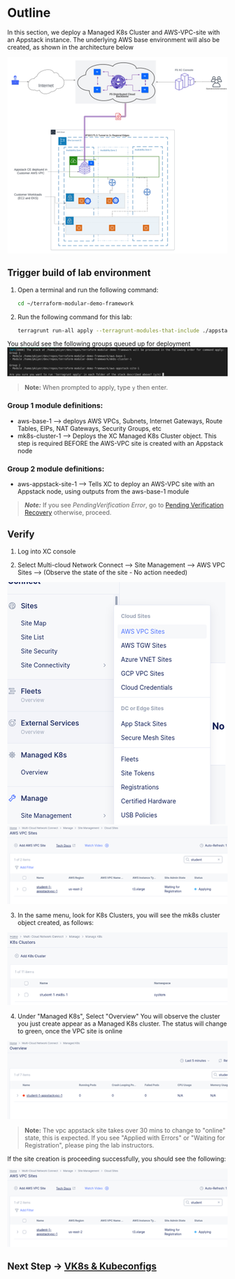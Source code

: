 # Outline

In this section, we deploy a Managed K8s Cluster and AWS-VPC-site with an Appstack instance. The underlying AWS base environment will also be created, as shown in the architecture below

![](./images/Environmental-Diagram.png)


## Trigger build of lab environment

1. Open a terminal and run the following command:

    ```bash
    cd ~/terraform-modular-demo-framework
    ```

1. Run the following command for this lab:

    ```bash
    terragrunt run-all apply --terragrunt-modules-that-include ./appstack.hcl 
    ```
You should see the following groups queued up for deployment
![](./images/appstack-group-final.png)

> **Note:** When prompted to apply, type `y` then enter.

### Group 1 module definitions:  

- aws-base-1 --> deploys AWS VPCs, Subnets, Internet Gateways, Route Tables, EIPs, NAT Gateways, Security Groups, etc  
- mk8s-cluster-1 --> Deploys the XC Managed K8s Cluster object. This step is required BEFORE the AWS-VPC site is created with an Appstack node

### Group 2 module definitions:  

- aws-appstack-site-1 --> Tells XC to deploy an AWS-VPC site with an Appstack node, using outputs from the aws-base-1 module

> ***Note:*** If you see *PendingVerification Error*, go to [Pending Verification Recovery](Pend-ver.md) otherwise, proceed. 

## Verify

1. Log into XC console

2. Select Multi-cloud Network Connect --> Site Management --> AWS VPC Sites --> (Observe the state of the site - No action needed)

![](./images/view-vpc-site.png)
![](./images/site-mgmt-waiting.png)

3. In the same menu, look for K8s Clusters, you will see the mk8s cluster object created, as follows:

![](./images/k8s-object.png)

4. Under "Managed K8s", Select "Overview"
    You will observe the cluster you just create appear as a Managed K8s cluster. The status will change to green, once the VPC site is online

![Managed K8s object](./images/mk8s-object.png)

  > **Note:** The vpc appstack site takes over 30 mins to change to "online" state, this is expected. If you see "Applied with Errors" or "Waiting for Registration", please ping the lab instructors.
  

  If the site creation is proceeding successfully, you should see the following:

![](./images/site-mgmt-waiting.png)


## Next Step -> [VK8s & Kubeconfigs](lab_1.1.md)
